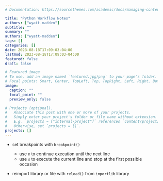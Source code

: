 ```yaml
---
# Documentation: https://sourcethemes.com/academic/docs/managing-content/

title: "Python Workflow Notes"
authors: ["wyatt-madden"]
subtitle: ""
summary: ""
authors: ["wyatt-madden"]
tags: []
categories: []
date: 2023-08-18T17:09:03-04:00
lastmod: 2023-08-18T17:09:03-04:00
featured: false
draft: false

# Featured image
# To use, add an image named `featured.jpg/png` to your page's folder.
# Focal points: Smart, Center, TopLeft, Top, TopRight, Left, Right, BottomLeft, Bottom, BottomRight.
image:
  caption: ""
  focal_point: ""
  preview_only: false

# Projects (optional).
#   Associate this post with one or more of your projects.
#   Simply enter your project's folder or file name without extension.
#   E.g. `projects = ["internal-project"]` references `content/project/deep-learning/index.md`.
#   Otherwise, set `projects = []`.
projects: []
---
```



* set breakpoints with `breakpoint()`
    - use `n` to continue execution until the next line
    - use `s` to execute the current line and stop at the first possible occasion

* reimport library or file with `reload()` from `importlib` library
